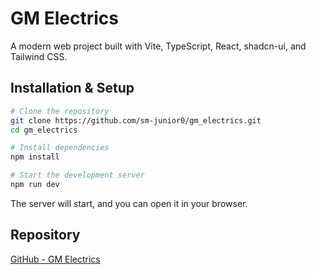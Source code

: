 # GM Electrics

A modern web project built with Vite, TypeScript, React, shadcn-ui, and Tailwind CSS.

## Installation & Setup

```sh
# Clone the repository
git clone https://github.com/sm-junior0/gm_electrics.git
cd gm_electrics

# Install dependencies
npm install

# Start the development server
npm run dev
```

The server will start, and you can open it in your browser.

## Repository

[GitHub - GM Electrics](https://github.com/sm-junior0/gm_electrics)